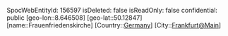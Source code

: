 ﻿---
location: [50.12847,8.646508]
type: Station
tags:
- geo/Station

---
SpocWebEntityId: 156597
isDeleted: false
isReadOnly: false
confidential: public
[geo-lon::8.646508]
[geo-lat::50.12847]
[name::Frauenfriedenskirche]
[Country::[Germany](geo/Continent/Europe/Germany.md)]
[City::[Frankfurt@Main](geo/Continent/Europe/Germany/Hessen/Frankfurt@Main.md)]

